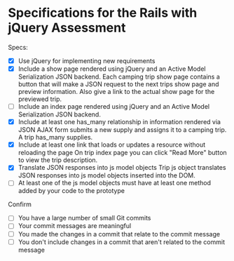 # Specifications for the Rails with jQuery Assessment

Specs:
- [x] Use jQuery for implementing new requirements
- [x] Include a show page rendered using jQuery and an Active Model Serialization JSON backend.
    Each camping trip show page contains a button that will make a JSON request
    to the next trips show page and preview information. Also give a link to the
    actual show page for the previewed trip.
- [ ] Include an index page rendered using jQuery and an Active Model Serialization JSON backend.
- [x] Include at least one has_many relationship in information rendered via JSON
    AJAX form submits a new supply and assigns it to a camping trip. A trip
    has_many supplies.
- [x] Include at least one link that loads or updates a resource without reloading the page
    On trip index page you can click "Read More" button to view the trip
    description.
- [x] Translate JSON responses into js model objects
    Trip js object translates JSON responses into js model objects inserted into
    the DOM.
- [ ] At least one of the js model objects must have at least one method added by your code to the prototype

Confirm
- [ ] You have a large number of small Git commits
- [ ] Your commit messages are meaningful
- [ ] You made the changes in a commit that relate to the commit message
- [ ] You don't include changes in a commit that aren't related to the commit message
